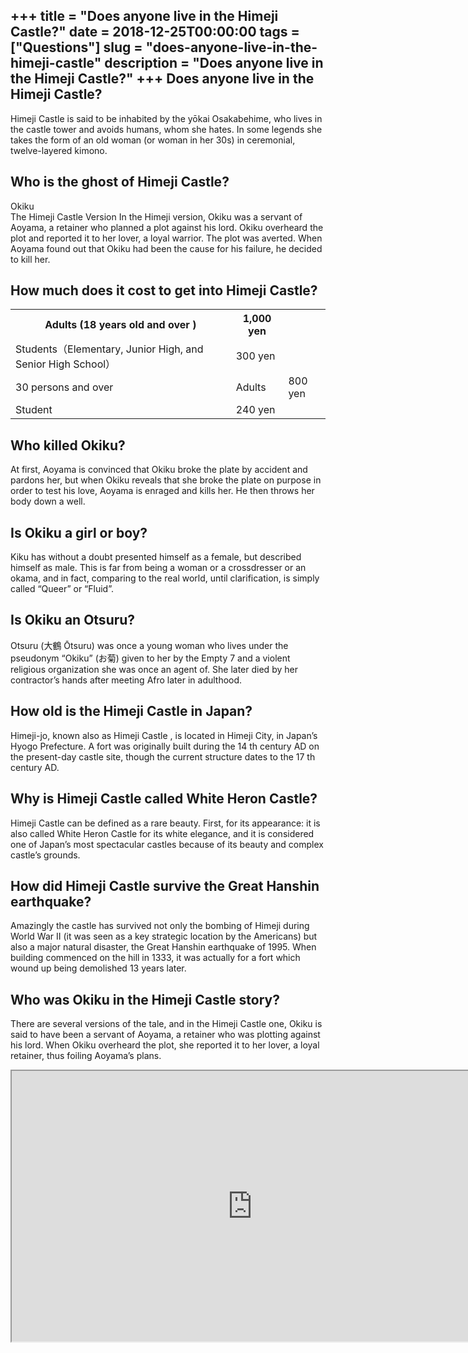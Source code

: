 +++
title = "Does anyone live in the Himeji Castle?"
date = 2018-12-25T00:00:00
tags = ["Questions"]
slug = "does-anyone-live-in-the-himeji-castle"
description = "Does anyone live in the Himeji Castle?"
+++
Does anyone live in the Himeji Castle?
--------------------------------------

Himeji Castle is said to be inhabited by the yōkai Osakabehime, who lives in the castle tower and avoids humans, whom she hates. In some legends she takes the form of an old woman (or woman in her 30s) in ceremonial, twelve-layered kimono.

Who is the ghost of Himeji Castle?
----------------------------------

Okiku  
The Himeji Castle Version In the Himeji version, Okiku was a servant of Aoyama, a retainer who planned a plot against his lord. Okiku overheard the plot and reported it to her lover, a loyal warrior. The plot was averted. When Aoyama found out that Okiku had been the cause for his failure, he decided to kill her.

How much does it cost to get into Himeji Castle?
------------------------------------------------

<table><tr><th>Adults (18 years old and over )</th><th>1,000 yen</th></tr><tr><td>Students（Elementary, Junior High, and Senior High School）</td><td>300 yen</td></tr><tr><td>30 persons and over</td><td>Adults</td><td>800 yen</td></tr><tr><td>Student</td><td>240 yen</td></tr></table>

Who killed Okiku?
-----------------

At first, Aoyama is convinced that Okiku broke the plate by accident and pardons her, but when Okiku reveals that she broke the plate on purpose in order to test his love, Aoyama is enraged and kills her. He then throws her body down a well.

Is Okiku a girl or boy?
-----------------------

Kiku has without a doubt presented himself as a female, but described himself as male. This is far from being a woman or a crossdresser or an okama, and in fact, comparing to the real world, until clarification, is simply called “Queer” or “Fluid”.

Is Okiku an Otsuru?
-------------------

Otsuru (大鶴 Ōtsuru) was once a young woman who lives under the pseudonym “Okiku” (お菊) given to her by the Empty 7 and a violent religious organization she was once an agent of. She later died by her contractor’s hands after meeting Afro later in adulthood.

How old is the Himeji Castle in Japan?
--------------------------------------

Himeji-jo, known also as Himeji Castle , is located in Himeji City, in Japan’s Hyogo Prefecture. A fort was originally built during the 14 th century AD on the present-day castle site, though the current structure dates to the 17 th century AD.

Why is Himeji Castle called White Heron Castle?
-----------------------------------------------

Himeji Castle can be defined as a rare beauty. First, for its appearance: it is also called White Heron Castle for its white elegance, and it is considered one of Japan’s most spectacular castles because of its beauty and complex castle’s grounds.

How did Himeji Castle survive the Great Hanshin earthquake?
-----------------------------------------------------------

Amazingly the castle has survived not only the bombing of Himeji during World War II (it was seen as a key strategic location by the Americans) but also a major natural disaster, the Great Hanshin earthquake of 1995. When building commenced on the hill in 1333, it was actually for a fort which wound up being demolished 13 years later.

Who was Okiku in the Himeji Castle story?
-----------------------------------------

There are several versions of the tale, and in the Himeji Castle one, Okiku is said to have been a servant of Aoyama, a retainer who was plotting against his lord. When Okiku overheard the plot, she reported it to her lover, a loyal retainer, thus foiling Aoyama’s plans.

<iframe allow="accelerometer; autoplay; clipboard-write; encrypted-media; gyroscope; picture-in-picture" allowfullscreen="" class="__youtube_prefs__  epyt-is-override  no-lazyload" data-no-lazy="1" data-origheight="433" data-origwidth="770" data-skipgform_ajax_framebjll="" height="433" id="_ytid_39043" loading="lazy" src="https://www.youtube.com/embed/bWS5W48mCKg?enablejsapi=1&autoplay=0&cc_load_policy=0&cc_lang_pref=&iv_load_policy=1&loop=0&modestbranding=0&rel=1&fs=1&playsinline=0&autohide=2&theme=dark&color=red&controls=1&" title="YouTube player" width="770"></iframe>